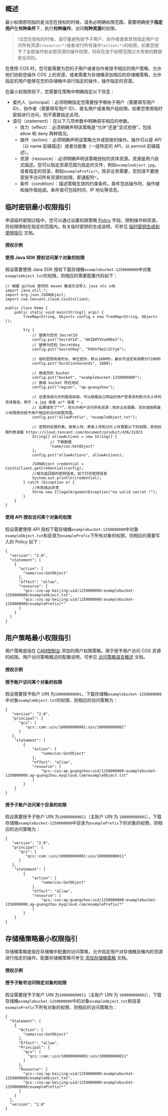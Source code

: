 ## 概述

最小权限原则指的是当您在授权的时候，请务必明确权限范围，需要明确授予**指定用户**在**何种条件**下，执行**何种操作**，访问**何种资源**的权限。

>!当您在授权的时候，请尽量避免授予子用户、协作者或者其他指定用户访问所有资源`(resource:*)`或者进行所有操作`(action:*)`的权限。如果您授予了全部操作和全部资源的操作权限，则存在由于权限范围过大导致的数据安全风险。

在使用 COS 时，您可能需要为您的子用户或者协作者授予相应的用户策略，允许他们协助您操作 COS 上的资源，或者需要为存储桶添加相应的存储桶策略，允许指定的用户能够在您的存储桶中进行指定的操作，操作指定的资源。

在最小权限原则下，您需要在策略中明确指定以下信息：

- 委托人（principal）：必须明确指定您需要授予哪些子用户（需要填写用户 ID）、协作者（需要填写用户 ID）、匿名用户或者用户组权限。如果您使用临时密钥进行访问，则不需要指定此项。
- 语句（statement）：在以下几项参数中明确填写相应的参数。
	-  效力（effect）：必须明确声明该策略是“允许”还是“显式拒绝”，包括 allow 和 deny 两种情况。
	-  操作（action）：必须明确声明该策略允许或拒绝的操作。操作可以是 API（以 name 前缀描述）或者功能集（一组特定的 API，以 permid 前缀描述）。
	-  资源（resource）：必须明确声明该策略授权的具体资源。资源是用六段式描述。您可以指定资源范围为指定的文件，例如`exampleobject.jpg`，或者指定的目录，例如`examplePrefix/*`。除非业务需要，否则请不要随意授予访问所有资源的权限，即通配符`*`。
	-  条件（condition）：描述策略生效的约束条件。条件包括操作符、操作键和操作值组成。条件值可包括时间、IP 地址等信息。

## 临时密钥最小权限指引

申请临时密钥过程中，您可以通过设置权限策略 [Policy](https://cloud.tencent.com/document/product/598/33416) 字段，限制操作和资源，将权限限制在指定的范围内。有关临时密钥的生成说明，可参见 [临时密钥生成和使用指引](https://cloud.tencent.com/document/product/436/14048) 文档。

#### 授权示例

#### 使用 Java SDK 授权访问某个对象的权限

假设需要使用 Java SDK 授权下载存储桶`examplebucket-1250000000`中对象`exampleObject.txt`的权限，则相应的需要配置代码如下：

```
// 根据 github 提供的 maven 集成方法导入 java sts sdk 
import java.util.*;
import org.json.JSONObject; 
import com.tencent.cloud.CosStsClient;

public class Demo {
    public static void main(String[] args) {
        TreeMap<String, Object> config = new TreeMap<String, Object>();

        try {
            // 替换为您的 SecretId 
            config.put("SecretId", "AKIDHTVVaVR6e3");
            // 替换为您的 SecretKey
            config.put("SecretKey", "PdkhT9e2rZCfy6");

            // 临时密钥有效时长，单位是秒，默认1800秒，最长可设定有效期为7200秒
            config.put("durationSeconds", 1800);

            // 换成您的 bucket
            config.put("bucket", "examplebucket-1250000000");
            // 换成 bucket 所在地区
            config.put("region", "ap-guangzhou");

            // 这里改成允许的路径前缀，可以根据自己网站的用户登录态判断允许上传的具体路径，例子：a.jpg 或者 a/* 或者 * 。
            // 如果填写了“*”，将允许用户访问所有资源；除非业务需要，否则请按照最小权限原则授予用户相应的访问权限范围。
            config.put("allowPrefix", "exampleObject.txt");

            // 密钥的权限列表。简单上传、表单上传和分片上传需要以下的权限，其他权限列表请看 https://cloud.tencent.com/document/product/436/31923
            String[] allowActions = new String[] {
                    // 下载数据
                    "name/cos:GetObject"
            };
            config.put("allowActions", allowActions);

            JSONObject credential = CosStsClient.getCredential(config);
            //成功返回临时密钥信息，如下打印密钥信息
            System.out.println(credential);
        } catch (Exception e) {
            //失败抛出异常
            throw new IllegalArgumentException("no valid secret !");
        }
    }
}
```

#### 使用 API 授权访问某个对象的权限

假设需要使用 API 授权下载存储桶`examplebucket-1250000000`中对象`exampleObject.txt`和目录为`examplePrefix`下所有对象的权限，则相应的需要写入的 Policy 如下：

```shell
{
  "version": "2.0",
  "statement": [
    {
      "action": [
        "name/cos:GetObject"
      ],
      "effect": "allow",
      "resource": [
        "qcs::cos:ap-beijing:uid/1250000000:examplebucket-1250000000/exampleObject.txt",
        "qcs::cos:ap-beijing:uid/1250000000:examplebucket-1250000000/examplePrefix/*"
      ]
    }
  ]
}
```

## 用户策略最小权限指引

用户策略是指在 [CAM控制台](https://console.cloud.tencent.com/cam/policy) 添加的用户权限策略，用于授予用户访问 COS 资源的权限。用户访问策略概述的配置说明，可参见 [访问策略语言概述](https://cloud.tencent.com/document/product/436/18023) 文档。

#### 授权示例

#### 授予账户访问某个对象的权限

假设需要授予账户 UIN 为`100000000001`，下载存储桶`examplebucket-1250000000`中对象`exampleObject.txt`的权限，则相应的访问策略为：
```shell
{
   "version": "2.0",
   "principal": {
      "qcs": [
         "qcs::cam::uin/100000000001:uin/100000000001"
      ]
   },
    "statement": [
        {
            "action": [
                "name/cos:GetObject"
            ],
            "effect": "allow",
            "resource": [
                "qcs::cos:ap-guangzhou:uid/1250000000:examplebucket-1250000000.ap-guangzhou.myqcloud.com/exampleObject.txt"
            ]
        }
    ]
}
```

#### 授予子账户访问某个目录的权限

假设需要授予子账户 UIN 为`100000000011`（主账户 UIN 为 `100000000001`），下载存储桶`examplebucket-1250000000`中目录为`examplePrefix`下的对象的权限，则相应的访问策略为：

```shell
{
   "version": "2.0",
   "principal": {
      "qcs": [
         "qcs::cam::uin/100000000001:uin/100000000011"
      ]
   },
    "statement": [
        {
            "action": [
                "name/cos:GetObject"
            ],
            "effect": "allow",
            "resource": [
                "qcs::cos:ap-guangzhou:uid/1250000000:examplebucket-1250000000.ap-guangzhou.myqcloud.com/examplePrefix/*"
            ]
        }
    ]
}
```

## 存储桶策略最小权限指引

存储桶策略是指在存储桶中配置的访问策略，允许指定用户对存储桶及桶内的资源进行指定的操作。配置存储桶策略可参见 [添加存储桶策略](https://cloud.tencent.com/document/product/436/33369) 文档。

#### 授权示例

#### 授予子账号访问特定对象的权限

假设需要授予子账户 UIN 为`100000000011`（主账户 UIN 为 `100000000001`），下载存储桶`examplebucket-1250000000`中的对象`exampleObject.txt`和目录`examplePrefix`下所有对象的权限，则相应的访问策略为：

```shell
{
  "Statement": [
    {
      "Action": [
        "name/cos:GetObject"
      ],
      "Effect": "allow",
      "Principal": {
        "qcs": [
          "qcs::cam::uin/100000000001:uin/100000000011"
        ]
      },
      "Resource": [
        "qcs::cos:ap-beijing:uid/1250000000:examplebucket-1250000000/exampleObject.txt",
        "qcs::cos:ap-beijing:uid/1250000000:examplebucket-1250000000/examplePrefix/*"
      ]
    }
  ],
  "version": "2.0"
}
```
